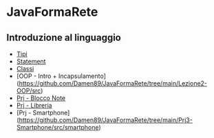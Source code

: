 # JavaFormaRete

## Introduzione al linguaggio


 - [Tipi](https://github.com/Damen89/JavaFormaRete/tree/main/Lezione0-Intro/src)
 - [Statement](https://github.com/Damen89/JavaFormaRete/tree/main/Lezione0-Intro/src)
 - [Classi](https://github.com/Damen89/JavaFormaRete/tree/main/Lezione1-Classi/src)
 - [OOP - Intro + Incapsulamento] (https://github.com/Damen89/JavaFormaRete/tree/main/Lezione2-OOP/src)
 - [Prj - Blocco Note](https://github.com/Damen89/JavaFormaRete/tree/main/Prj1-BloccoNote/src/bloccoNote)
 - [Prj - Libreria](https://github.com/Damen89/JavaFormaRete/tree/main/Prj2-Libreria/src/libreria)
 - [Prj - Smartphone] (https://github.com/Damen89/JavaFormaRete/tree/main/Prj3-Smartphone/src/smartphone)
